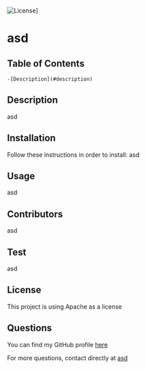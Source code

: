 ![License](https://img.shields.io/badge/License-Apache%202.0-blue.svg)]

# asd

## Table of Contents
    -[Description](#description)

## Description

asd

## Installation

Follow these instructions in order to install:
asd

## Usage

asd

## Contributors

asd

## Test

asd

## License

This project is using Apache as a license

## Questions

You can find my GitHub profile [here]('https://github.com/')

For more questions, contact directly at [asd]('asd')

